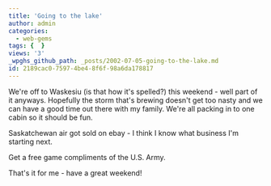 ```yaml
---
title: 'Going to the lake'
author: admin
categories:
  - web-gems
tags: {  }
views: '3'
_wpghs_github_path: _posts/2002-07-05-going-to-the-lake.md
id: 2189cac0-7597-4be4-8f6f-98a6da178817
---
```

<p>We're off to Waskesiu (is that how it's spelled?) this weekend - well part of it anyways. Hopefully the storm that's brewing doesn't get too nasty and we can have a good time out there with my family. We're all packing in to one cabin so it should be fun.</p>
<p>Saskatchewan air got sold on ebay - I think I know what business I'm starting next.</p>
<p>Get a free game compliments of the U.S. Army.</p>
<p>That's it for me - have a great weekend!</p>
